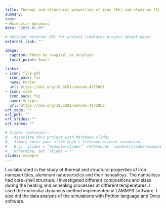 ```yaml
---
title: Thermal and structural properties of iron (Fe) and aluminum (Al) nanoparticles and their nanoalloys (Fe-Al)
summary:
tags:
- Molecular dynamics
date: "2015-01-07"

# Optional external URL for project (replaces project detail page).
external_link: ""

image:
  caption: Photo by rawpixel on Unsplash
  focal_point: Smart

links:
- icon: file-pdf
  icon_pack: fas
  name: Poster
  url: https://doi.org/10.5281/zenodo.4275061
- icon: code
  icon_pack: fas
  name: Scripts
  url: https://doi.org/10.5281/zenodo.4272062
url_code: ""
url_pdf: ""
url_slides: ""
url_video: ""

# Slides (optional).
#   Associate this project with Markdown slides.
#   Simply enter your slide deck's filename without extension.
#   E.g. `slides = "example-slides"` references `content/slides/example-slides.md`.
#   Otherwise, set `slides = ""`.
slides: example
---
```

I collaborated in the study of thermal and structural properties of iron nanoparticles, aluminum nanoparticles and their nanoalloys. The nanoalloys had core-shell structure. I investigated different compositions and sizes during the heating and annealing processes at different temperatures. I used the molecular dynamics method implemented in LAMMPS software. I also did the data analysis of the simulations with Python language and Ovito software.
